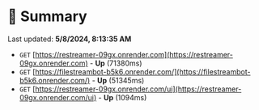 # 📖 Summary
Last updated: **5/8/2024, 8:13:35 AM**

- `GET` [https://restreamer-09gx.onrender.com](https://restreamer-09gx.onrender.com) - **Up** (71380ms)
- `GET` [https://filestreambot-b5k6.onrender.com/](https://filestreambot-b5k6.onrender.com/) - **Up** (51345ms)
- `GET` [https://restreamer-09gx.onrender.com/ui](https://restreamer-09gx.onrender.com/ui) - **Up** (1094ms)
